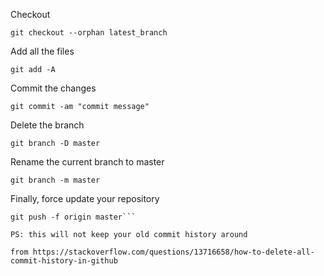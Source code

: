 Checkout

```git checkout --orphan latest_branch```

Add all the files

```git add -A```

Commit the changes

```git commit -am "commit message"```

Delete the branch

```git branch -D master```

Rename the current branch to master

```git branch -m master```

Finally, force update your repository
```
git push -f origin master```

PS: this will not keep your old commit history around

from https://stackoverflow.com/questions/13716658/how-to-delete-all-commit-history-in-github
